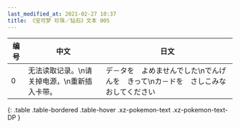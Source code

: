 ```yaml
---
last_modified_at: 2021-02-27 10:37
title: 《宝可梦 珍珠／钻石》文本 005
---
```

| 编号 | 中文 | 日文 |
| ---- | ---- | ---- |
| 0 | 无法读取记录。\n请关掉电源，\n重新插入卡带。 | デ－タを　よめませんでした\nでんげんを　きって\nカ－ドを　さしこみなおしてください |
{: .table .table-bordered .table-hover .xz-pokemon-text .xz-pokemon-text-DP }